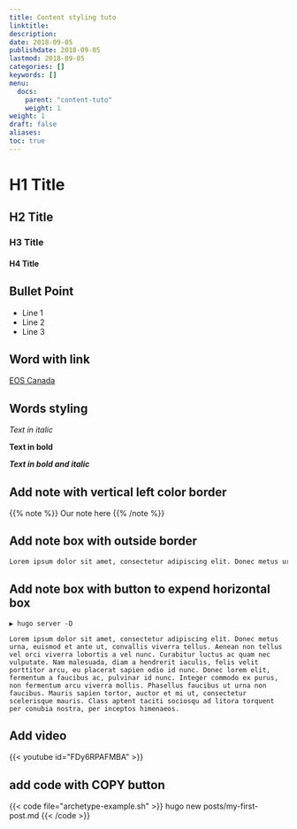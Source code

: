 ```yaml
---
title: Content styling tuto
linktitle:
description:
date: 2018-09-05
publishdate: 2018-09-05
lastmod: 2018-09-05
categories: []
keywords: []
menu:
  docs:
    parent: "content-tuto"
    weight: 1
weight: 1
draft: false
aliases:
toc: true
---
```



# H1 Title
## H2 Title
### H3 Title
#### H4 Title


## Bullet Point

* Line 1
* Line 2
* Line 3



## Word with link

[EOS Canada](https://www.eoscanada.com)



## Words styling

*Text in italic*

**Text in bold**

***Text in bold and italic***



## Add note with vertical left color border

{{% note %}}
Our note here
{{% /note %}}



## Add note box with outside border


```bash
Lorem ipsum dolor sit amet, consectetur adipiscing elit. Donec metus urna, euismod et ante ut, convallis viverra tellus. Aenean non tellus vel orci viverra lobortis a vel nunc. Curabitur luctus ac quam nec vulputate. Nam malesuada, diam a hendrerit iaculis, felis velit porttitor arcu, eu placerat sapien odio id nunc. Donec lorem elit, fermentum a faucibus ac, pulvinar id nunc. Integer commodo ex purus, non fermentum arcu viverra mollis. Phasellus faucibus ut urna non faucibus. Mauris sapien tortor, auctor et mi ut, consectetur scelerisque mauris. Class aptent taciti sociosqu ad litora torquent per conubia nostra, per inceptos himenaeos.
```



## Add note box with button to expend horizontal box

```
▶ hugo server -D

Lorem ipsum dolor sit amet, consectetur adipiscing elit. Donec metus urna, euismod et ante ut, convallis viverra tellus. Aenean non tellus vel orci viverra lobortis a vel nunc. Curabitur luctus ac quam nec vulputate. Nam malesuada, diam a hendrerit iaculis, felis velit porttitor arcu, eu placerat sapien odio id nunc. Donec lorem elit, fermentum a faucibus ac, pulvinar id nunc. Integer commodo ex purus, non fermentum arcu viverra mollis. Phasellus faucibus ut urna non faucibus. Mauris sapien tortor, auctor et mi ut, consectetur scelerisque mauris. Class aptent taciti sociosqu ad litora torquent per conubia nostra, per inceptos himenaeos.
```




## Add video

{{< youtube id="FDy6RPAFMBA" >}}



## add code with COPY button

{{< code file="archetype-example.sh" >}}
hugo new posts/my-first-post.md
{{< /code >}}


